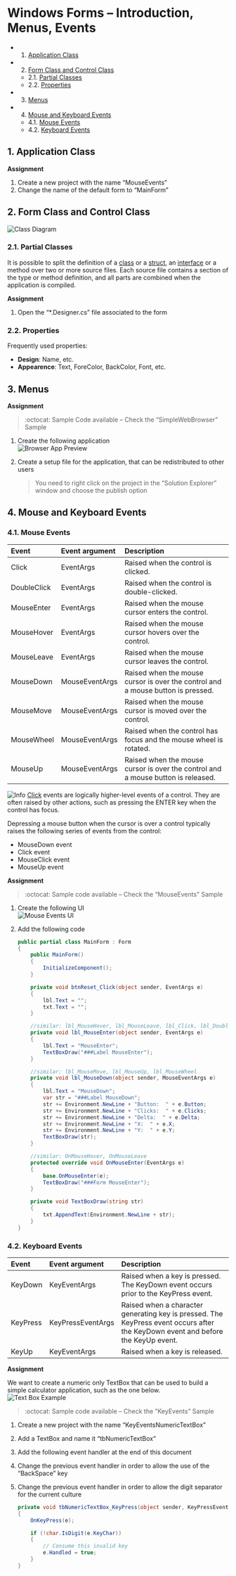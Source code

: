 # Windows Forms – Introduction, Menus, Events

<!-- vscode-markdown-toc -->
* 1. [Application Class](#ApplicationClass)
* 2. [Form Class and Control Class](#FormClassandControlClass)
	* 2.1. [ Partial Classes](#PartialClasses)
	* 2.2. [ Properties](#Properties)
* 3. [ Menus](#Menus)
* 4. [ Mouse and Keyboard Events](#MouseandKeyboardEvents)
	* 4.1. [ Mouse Events](#MouseEvents)
	* 4.2. [ Keyboard Events](#KeyboardEvents)

<!-- vscode-markdown-toc-config
	numbering=true
	autoSave=true
	/vscode-markdown-toc-config -->
<!-- /vscode-markdown-toc -->

##  1. <a name='ApplicationClass'></a>Application Class

**Assignment**

1. Create a new project with the name “MouseEvents”
2. Change the name of the default form to “MainForm”

##  2. <a name='FormClassandControlClass'></a>Form Class and Control Class

![Class Diagram](docs/5/class-diagram.png)

###  2.1. <a name='PartialClasses'></a> Partial Classes

It is possible to split the definition of a [class](https://msdn.microsoft.com/en-us/library/0b0thckt.aspx) or a [struct](https://msdn.microsoft.com/en-us/library/ah19swz4.aspx), an [interface](https://msdn.microsoft.com/en-us/library/87d83y5b.aspx) or a method over two or more source files. Each source file contains a section of the type or method definition, and all parts are combined when the application is compiled.

**Assignment**

1. Open the “*.Designer.cs” file associated to the form

###  2.2. <a name='Properties'></a> Properties

Frequently used properties:

* **Design**: Name, etc.
* **Appearence**: Text, ForeColor, BackColor, Font, etc.

##  3. <a name='Menus'></a> Menus

**Assignment**	

> :octocat: Sample Code available – Check the “SimpleWebBrowser” Sample

1. Create the following application  
	![Browser App Preview](docs/5/browser-app-preview.png)
2. Create a setup file for the application, that can be redistributed to other users

	> You need to right click on the project in the “Solution Explorer” window and choose the publish option

##  4. <a name='MouseandKeyboardEvents'></a> Mouse and Keyboard Events
###  4.1. <a name='MouseEvents'></a> Mouse Events


| Event         | Event argument | Description              |
| :------------ |:-------------- | :----------------------  |
| Click         | EventArgs      | Raised when the control is clicked. |
| DoubleClick   | EventArgs      | Raised when the control is double-clicked. |
| MouseEnter    | EventArgs      | Raised when the mouse cursor enters the control.|
| MouseHover    | EventArgs      | Raised when the mouse cursor hovers over the control.|
| MouseLeave    | EventArgs      |  Raised when the mouse cursor leaves the control. |
| MouseDown     | MouseEventArgs |  Raised when the mouse cursor is over the control and a mouse button is pressed. |
| MouseMove     | MouseEventArgs | Raised when the mouse cursor is moved over the control. |
| MouseWheel    | MouseEventArgs | Raised when the control has focus and the mouse wheel is rotated. |
| MouseUp       | MouseEventArgs | Raised when the mouse cursor is over the control and a mouse button is released. |

![Info](media/image2.png) [Click](https://msdn.microsoft.com/en-us/library/system.windows.forms.control.click%28v=vs.110%29.aspx) events are logically higher-level events of a control. They are often raised by other actions, such as pressing the ENTER key when the control has focus.

Depressing a mouse button when the cursor is over a control typically raises the following series of events from the control:

* MouseDown event
* Click event
* MouseClick event
* MouseUp event

**Assignment**

> :octocat: Sample code available – Check the “MouseEvents” Sample

1. Create the following UI  
	![Mouse Events UI](docs/5/mouse-events.png)
2. Add the following code

	```c#
	public partial class MainForm : Form
	{
		public MainForm()
		{
			InitializeComponent();
		}

		private void btnReset_Click(object sender, EventArgs e)
		{
			lbl.Text = "";
			txt.Text = "";
		}

		//similar: lbl_MouseHover, lbl_MouseLeave, lbl_Click, lbl_DoubleClick
		private void lbl_MouseEnter(object sender, EventArgs e)
		{
			lbl.Text = "MouseEnter";
			TextBoxDraw("###Label MouseEnter");
		}

		//similar: lbl_MouseMove, lbl_MouseUp, lbl_MouseWheel
		private void lbl_MouseDown(object sender, MouseEventArgs e)
		{
			lbl.Text = "MouseDown";
			var str = "###Label MouseDown";
			str += Environment.NewLine + "Button:  " + e.Button;
			str += Environment.NewLine + "Clicks:  " + e.Clicks;
			str += Environment.NewLine + "Delta:  " + e.Delta;
			str += Environment.NewLine + "X:  " + e.X;
			str += Environment.NewLine + "Y:  " + e.Y;
			TextBoxDraw(str);
		}

		//similar: OnMouseHover, OnMouseLeave
		protected override void OnMouseEnter(EventArgs e)
		{
			base.OnMouseEnter(e);
			TextBoxDraw("###Form MouseEnter");
		}

		private void TextBoxDraw(string str)
		{
			txt.AppendText(Environment.NewLine + str);
		}
	}
	```

###  4.2. <a name='KeyboardEvents'></a> Keyboard Events

| Event         | Event argument | Description              |
| :------------ |:-------------- | :----------------------  |
| KeyDown       | KeyEventArgs   | Raised when a key is pressed. The KeyDown event occurs prior to the KeyPress event. |
| KeyPress      | KeyPressEventArgs | Raised when a character generating key is pressed. The KeyPress event occurs after the KeyDown event and before the KeyUp event. |
| KeyUp         | KeyEventArgs    | Raised when a key is released. |

**Assignment**

We want to create a numeric only TextBox that can be used to build a simple calculator application, such as the one below.  
![Text Box Example](docs/5/text-box.png)

> :octocat: Sample code available – Check the “KeyEvents” Sample

1. Create a new project with the name “KeyEventsNumericTextBox”
2. Add a TextBox and name it “tbNumericTextBox”
3. Add the following event handler at the end of this document
4. Change the previous event handler in order to allow the use of the “BackSpace” key
5. Change the previous event handler in order to allow the digit separator for the current culture

	```c#
	private void tbNumericTextBox_KeyPress(object sender, KeyPressEventArgs e)
	{
		OnKeyPress(e);

		if (!char.IsDigit(e.KeyChar))
		{
			// Consume this invalid key
			e.Handled = true;
		}
	}
	```